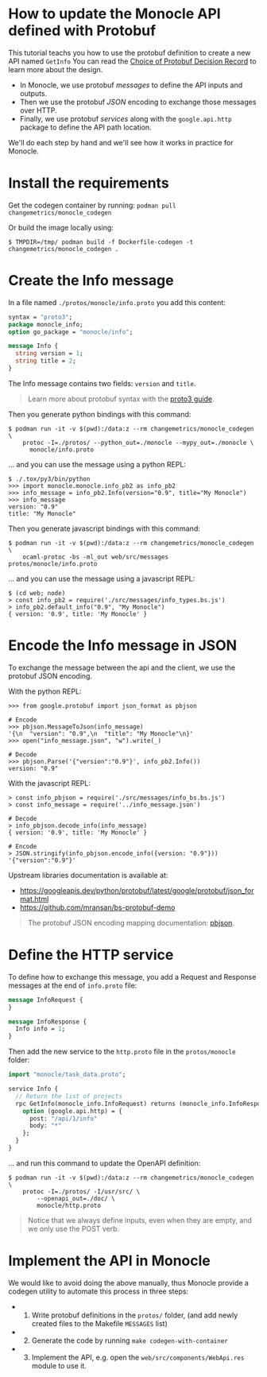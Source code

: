 How to update the Monocle API defined with Protobuf
===================================================

This tutorial teachs you how to use the protobuf definition to create a new API named `GetInfo`
You can read the [Choice of Protobuf Decision Record](../adr/0010-choice-of-protobuf.md) to learn more about the design.

- In Monocle, we use protobuf *messages* to define the API inputs and outputs.
- Then we use the protobuf *JSON* encoding to exchange those messages over HTTP.
- Finally, we use protobuf *services* along with the `google.api.http` package to define the API path location.

We'll do each step by hand and we'll see how it works in practice for Monocle.

# Install the requirements

Get the codegen container by running: `podman pull changemetrics/monocle_codegen`

Or build the image locally using:

```ShellSession
$ TMPDIR=/tmp/ podman build -f Dockerfile-codegen -t changemetrics/monocle_codegen .
```

# Create the Info message

In a file named `./protos/monocle/info.proto` you add this content:

```protobuf
syntax = "proto3";
package monocle_info;
option go_package = "monocle/info";

message Info {
  string version = 1;
  string title = 2;
}
```

The Info message contains two fields: `version` and `title`.

> Learn more about protobuf syntax with the [proto3 guide](https://developers.google.com/protocol-buffers/docs/proto3).

Then you generate python bindings with this command:

```ShellSession
$ podman run -it -v $(pwd):/data:z --rm changemetrics/monocle_codegen \
    protoc -I=./protos/ --python_out=./monocle --mypy_out=./monocle \
      monocle/info.proto
```

... and you can use the message using a python REPL:

```ShellSession
$ ./.tox/py3/bin/python
>>> import monocle.monocle.info_pb2 as info_pb2
>>> info_message = info_pb2.Info(version="0.9", title="My Monocle")
>>> info_message
version: "0.9"
title: "My Monocle"
```

Then you generate javascript bindings with this command:

```ShellSession
$ podman run -it -v $(pwd):/data:z --rm changemetrics/monocle_codegen \
    ocaml-protoc -bs -ml_out web/src/messages protos/monocle/info.proto
```

... and  you can use the message using a javascript REPL:

```ShellSession
$ (cd web; node)
> const info_pb2 = require('./src/messages/info_types.bs.js')
> info_pb2.default_info("0.9", "My Monocle")
{ version: '0.9', title: 'My Monocle' }
```

# Encode the Info message in JSON

To exchange the message between the api and the client, we use the protobuf JSON encoding.

With the python REPL:

```ShellSession
>>> from google.protobuf import json_format as pbjson

# Encode
>>> pbjson.MessageToJson(info_message)
'{\n  "version": "0.9",\n  "title": "My Monocle"\n}'
>>> open("info_message.json", "w").write(_)

# Decode
>>> pbjson.Parse('{"version":"0.9"}', info_pb2.Info())
version: "0.9"
```

With the javascript REPL:

```ShellSession
> const info_pbjson = require('./src/messages/info_bs.bs.js')
> const info_message = require('../info_message.json')

# Decode
> info_pbjson.decode_info(info_message)
{ version: '0.9', title: 'My Monocle' }

# Encode
> JSON.stringify(info_pbjson.encode_info({version: "0.9"}))
'{"version":"0.9"}'
```

Upstream libraries documentation is available at:

- https://googleapis.dev/python/protobuf/latest/google/protobuf/json_format.html
- https://github.com/mransan/bs-protobuf-demo

> The protobuf JSON encoding mapping documentation: [pbjson](https://developers.google.com/protocol-buffers/docs/proto3#json).

# Define the HTTP service

To define how to exchange this message, you add a Request and Response messages at the end of `info.proto` file:

```protobuf
message InfoRequest {
}

message InfoResponse {
  Info info = 1;
}
```

Then add the new service to the `http.proto` file in the `protos/monocle` folder:

```protobuf
import "monocle/task_data.proto";

service Info {
  // Return the list of projects
  rpc GetInfo(monocle_info.InfoRequest) returns (monocle_info.InfoResponse) {
    option (google.api.http) = {
      post: "/api/1/info"
      body: "*"
    };
  }
}
```

... and run this command to update the OpenAPI definition:

```ShellSession
$ podman run -it -v $(pwd):/data:z --rm changemetrics/monocle_codegen \
    protoc -I=./protos/ -I/usr/src/ \
        --openapi_out=./doc/ \
        monocle/http.proto
```

> Notice that we always define inputs, even when they are empty, and we only use the POST verb.

# Implement the API in Monocle

We would like to avoid doing the above manually, thus Monocle provide a codegen utility
to automate this process in three steps:

- 1. Write protobuf definitions in the `protos/` folder, (and add newly created files to the Makefile `MESSAGES` list)
- 2. Generate the code by running `make codegen-with-container`
- 3. Implement the API, e.g. open the `web/src/components/WebApi.res` module to use it.
